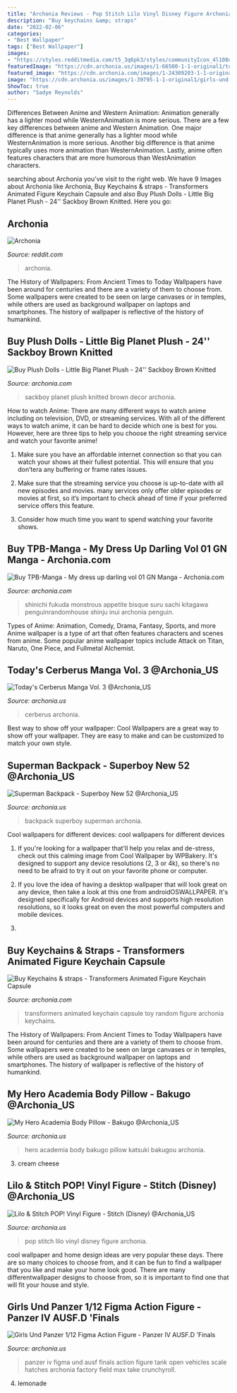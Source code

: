 ```yaml
---
title: "Archonia Reviews - Pop Stitch Lilo Vinyl Disney Figure Archonia"
description: "Buy keychains &amp; straps"
date: "2022-02-06"
categories:
- "Best Wallpaper"
tags: ["Best Wallpaper"]
images:
- "https://styles.redditmedia.com/t5_3q6pk3/styles/communityIcon_4l108qrmheb61.png?width=256&amp;s=2fa4cfbd4e1d81dd2c308d7d1b8d30cdd402896e"
featuredImage: "https://cdn.archonia.us/images/1-66500-1-1-original1/today-s-cerberus-manga-vol-3.jpg"
featured_image: "https://cdn.archonia.com/images/1-24309203-1-1-original1/little-big-planet-plush-24-sackboy-brown-knitted-plush-room-decor.jpg"
image: "https://cdn.archonia.us/images/1-39795-1-1-original1/girls-und-panzer-1-12-figma-action-figure-panzer-iv-ausf-d-finals.jpg"
ShowToc: true
author: "Sadye Reynolds"
---
```



Differences Between Anime and Western Animation: Animation generally has a lighter mood while WesternAnimation is more serious.
There are a few key differences between anime and Western Animation. One major difference is that anime generally has a lighter mood while WesternAnimation is more serious. Another big difference is that anime typically uses more animation than WesternAnimation. Lastly, anime often features characters that are more humorous than WestAnimation characters.

	

		
searching about Archonia you've visit to the right web. We have 9 Images about Archonia like Archonia, Buy Keychains &amp; straps - Transformers Animated Figure Keychain Capsule and also Buy Plush Dolls - Little Big Planet Plush - 24&#039;&#039; Sackboy Brown Knitted. Here you go:
		
    
## Archonia

<img loading=lazy src="https://styles.redditmedia.com/t5_3q6pk3/styles/communityIcon_4l108qrmheb61.png?width=256&amp;s=2fa4cfbd4e1d81dd2c308d7d1b8d30cdd402896e" onerror="this.onerror=null;this.src='https://tse3.mm.bing.net/th?id=OIP.9Wguj3xyHemrP5_MWmRs1QAAAA&amp;pid=15.1';" alt="Archonia">

_Source: reddit.com_

>archonia. 

	

The History of Wallpapers: From Ancient Times to Today
Wallpapers have been around for centuries and there are a variety of them to choose from. Some wallpapers were created to be seen on large canvases or in temples, while others are used as background wallpaper on laptops and smartphones. The history of wallpaper is reflective of the history of humankind.

    
## Buy Plush Dolls - Little Big Planet Plush - 24&#039;&#039; Sackboy Brown Knitted

<img loading=lazy src="https://cdn.archonia.com/images/1-24309203-1-1-original1/little-big-planet-plush-24-sackboy-brown-knitted-plush-room-decor.jpg" onerror="this.onerror=null;this.src='https://tse2.mm.bing.net/th?id=OIP.3K-jbkLvZNkwxaCOLUkSQAHaJ2&amp;pid=15.1';" alt="Buy Plush Dolls - Little Big Planet Plush - 24&#039;&#039; Sackboy Brown Knitted">

_Source: archonia.com_

>sackboy planet plush knitted brown decor archonia. 

	

How to watch Anime: There are many different ways to watch anime including on television, DVD, or streaming services.
With all of the different ways to watch anime, it can be hard to decide which one is best for you. However, here are three tips to help you choose the right streaming service and watch your favorite anime!
1. Make sure you have an affordable internet connection so that you can watch your shows at their fullest potential. This will ensure that you don’tera any buffering or frame rates issues.

2. Make sure that the streaming service you choose is up-to-date with all new episodes and movies. many services only offer older episodes or movies at first, so it’s important to check ahead of time if your preferred service offers this feature.

3. Consider how much time you want to spend watching your favorite shows.

    
## Buy TPB-Manga - My Dress Up Darling Vol 01 GN Manga - Archonia.com

<img loading=lazy src="https://cdn.archonia.com/images/1-104019727-1-1-primary1/my-dress-up-darling-vol-04-gn-manga.jpg" onerror="this.onerror=null;this.src='https://tse2.mm.bing.net/th?id=OIP.PUyecg3UVPDutInpsSMnPAAAAA&amp;pid=15.1';" alt="Buy TPB-Manga - My dress up darling vol 01 GN Manga - Archonia.com">

_Source: archonia.com_

>shinichi fukuda monstrous appetite bisque suru sachi kitagawa penguinrandomhouse shinju inui archonia penguin. 

	

Types of Anime: Animation, Comedy, Drama, Fantasy, Sports, and more
Anime wallpaper is a type of art that often features characters and scenes from anime. Some popular anime wallpaper topics include Attack on Titan, Naruto, One Piece, and Fullmetal Alchemist.

    
## Today&#039;s Cerberus Manga Vol. 3 @Archonia_US

<img loading=lazy src="https://cdn.archonia.us/images/1-66500-1-1-original1/today-s-cerberus-manga-vol-3.jpg" onerror="this.onerror=null;this.src='https://tse3.mm.bing.net/th?id=OIP.WxSgct-Jg_0RwkUbWxyMrQHaLH&amp;pid=15.1';" alt="Today&#039;s Cerberus Manga Vol. 3 @Archonia_US">

_Source: archonia.us_

>cerberus archonia. 

	

Best way to show off your wallpaper:
Cool Wallpapers are a great way to show off your wallpaper. They are easy to make and can be customized to match your own style.

    
## Superman Backpack - Superboy New 52 @Archonia_US

<img loading=lazy src="https://cdn.archonia.us/images/1-83824-1-1-original1/superman-backpack-superboy-new-52.jpg" onerror="this.onerror=null;this.src='https://tse1.mm.bing.net/th?id=OIP.4Bfm7-gTBUC7BWrTtJVz2QHaHa&amp;pid=15.1';" alt="Superman Backpack - Superboy New 52 @Archonia_US">

_Source: archonia.us_

>backpack superboy superman archonia. 

	

Cool wallpapers for different devices:
cool wallpapers for different devices 

1. If you're looking for a wallpaper that'll help you relax and de-stress, check out this calming image from Cool Wallpaper by WPBakery. It's designed to support any device resolutions (2, 3 or 4k), so there's no need to be afraid to try it out on your favorite phone or computer.

2. If you love the idea of having a desktop wallpaper that will look great on any device, then take a look at this one from androidOSWALLPAPER. It's designed specifically for Android devices and supports high resolution resolutions, so it looks great on even the most powerful computers and mobile devices.

3.

    
## Buy Keychains &amp; Straps - Transformers Animated Figure Keychain Capsule

<img loading=lazy src="https://cdn.archonia.com/images/1-17189803-1-1-original1/transformers-animated-figure-keychain-capsule-toy-random.jpg" onerror="this.onerror=null;this.src='https://tse4.mm.bing.net/th?id=OIP.7w2YGNg7RUdnmd_usHnO3wHaER&amp;pid=15.1';" alt="Buy Keychains &amp; straps - Transformers Animated Figure Keychain Capsule">

_Source: archonia.com_

>transformers animated keychain capsule toy random figure archonia keychains. 

	

The History of Wallpapers: From Ancient Times to Today
Wallpapers have been around for centuries and there are a variety of them to choose from. Some wallpapers were created to be seen on large canvases or in temples, while others are used as background wallpaper on laptops and smartphones. The history of wallpaper is reflective of the history of humankind.

    
## My Hero Academia Body Pillow - Bakugo @Archonia_US

<img loading=lazy src="https://cdn.archonia.us/images/1-87241-1-1-original1/my-hero-academia-body-pillow-bakugo.jpg" onerror="this.onerror=null;this.src='https://tse1.mm.bing.net/th?id=OIP.vuu4dRg2PHAP2sFcPjvizgAAAA&amp;pid=15.1';" alt="My Hero Academia Body Pillow - Bakugo @Archonia_US">

_Source: archonia.us_

>hero academia body bakugo pillow katsuki bakugou archonia. 

	

3. cream cheese 

    
## Lilo &amp; Stitch POP! Vinyl Figure - Stitch (Disney) @Archonia_US

<img loading=lazy src="https://cdn.archonia.us/images/1-20085-1-1-original1/lilo-stitch-pop-vinyl-figure-stitch-disney.jpg" onerror="this.onerror=null;this.src='https://tse4.mm.bing.net/th?id=OIP.R3SHIY7OZRuN9dvODCacZwHaFS&amp;pid=15.1';" alt="Lilo &amp; Stitch POP! Vinyl Figure - Stitch (Disney) @Archonia_US">

_Source: archonia.us_

>pop stitch lilo vinyl disney figure archonia. 

	

cool wallpaper and home design ideas are very popular these days. There are so many choices to choose from, and it can be fun to find a wallpaper that you like and make your home look good. There are many differentwallpaper designs to choose from, so it is important to find one that will fit your house and style.

    
## Girls Und Panzer 1/12 Figma Action Figure - Panzer IV AUSF.D &#039;Finals

<img loading=lazy src="https://cdn.archonia.us/images/1-39795-1-1-original1/girls-und-panzer-1-12-figma-action-figure-panzer-iv-ausf-d-finals.jpg" onerror="this.onerror=null;this.src='https://tse4.mm.bing.net/th?id=OIP.SuAAgpt5MaSYpiqoPeDg_AHaFi&amp;pid=15.1';" alt="Girls Und Panzer 1/12 Figma Action Figure - Panzer IV AUSF.D &#039;Finals">

_Source: archonia.us_

>panzer iv figma und ausf finals action figure tank open vehicles scale hatches archonia factory field max take crunchyroll. 

	

4. lemonade 


